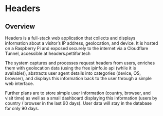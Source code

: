 # Headers
## Overview
Headers is a full-stack web application that collects and displays information about a visitor’s IP address, geolocation, and device. It is hosted on a Raspberry Pi and exposed securely to the internet via a Cloudflare Tunnel, accessible at headers.pettifor.tech

The system captures and processes request headers from users, enriches them with geolocation data (using the free ipinfo.io api (while it is available)), abstracts user agent details into categories (device, OS, browser), and displays this information back to the user through a simple web interface.

Further plans are to store simple user information (country, browser, and visit time) as well as a small dashboard displaying this information (users by country / browser in the last 90 days). User data will stay in the database for only 90 days.

